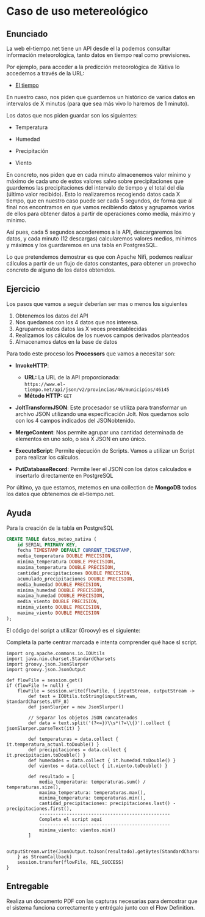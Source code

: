 # Caso de uso metereológico
## Enunciado
La web el-tiempo.net tiene un API desde el la podemos consultar información meteorológica, tanto datos en tiempo real como previsiones.

Por ejemplo, para acceder a la predicción meteorológica de Xàtiva lo accedemos a través de la URL: 

- [El tiempo](https://www.el-tiempo.net/api/json/v2/provincias/46/municipios/46145)

En nuestro caso, nos piden que guardemos un histórico de varios datos en intervalos de X minutos (para que sea más vivo lo haremos de 1 minuto). 

Los datos que nos piden guardar son los siguientes:

-   Temperatura

-   Humedad

-   Precipitación

-   Viento

En concreto, nos piden que en cada minuto almacenemos valor mínimo y máximo de cada uno de estos valores salvo sobre precipitaciones que guardemos las precipitaciones del intervalo de tiempo y el total del día (último valor recibido). Esto lo realizaremos recogiendo datos cada X tiempo, que en nuestro caso puede ser cada 5 segundos, de forma que al final nos encontramos en que vamos recibiendo datos y agrupamos varios de ellos para obtener datos a partir de operaciones como media, máximo y mínimo.

Así pues, cada 5 segundos accederemos a la API, descargaremos los datos, y cada minuto (12 descargas) calcularemos valores medios, mínimos y máximos y los guardaremos en una tabla en PostgresSQL. 
 
Lo que pretendemos demostrar es que con Apache Nifi, podemos realizar cálculos a partir de un flujo de datos constantes, para obtener un provecho concreto de alguno de los datos obtenidos.

## Ejercicio
Los pasos que vamos a seguir deberían ser mas o menos los siguientes

1.	Obtenemos los datos del API
2.	Nos quedamos con los 4 datos que nos interesa.
3.	Agrupamos estos datos las X veces preestablecidas
4.	Realizamos los cálculos de los nuevos campos derivados planteados
5.	Almacenamos datos en la base de datos

Para todo este proceso los **Processors** que vamos a necesitar son: 

- **InvokeHTTP**:
   - **URL:** La URL de la API proporcionada:  
     `https://www.el-tiempo.net/api/json/v2/provincias/46/municipios/46145`
   - **Método HTTP:** `GET`

-   **JoltTransformJSON**: Este procesador se utiliza para transformar un archivo JSON utilizando una especificación Jolt.  Nos quedamos solo con los 4 campos indicados del JSONobtenido.
-   **MergeContent**: Nos permite agrupar una cantidad determinada de elementos en uno solo, o sea X JSON en uno único.
-   **ExecuteScript**: Permite ejecución de Scripts. Vamos a utilizar un Script para realizar los cálculos.
-   **PutDatabaseRecord**: Permite leer el JSON con los datos calculados e insertarlo directamente en PostgreSQL

Por último, ya que estamos, metemos en una collection de **MongoDB** todos los datos que obtenemos de el-tiempo.net.

## Ayuda
Para la creación de la tabla en PostgreSQL

```sql
CREATE TABLE datos_meteo_xativa (
    id SERIAL PRIMARY KEY,
    fecha TIMESTAMP DEFAULT CURRENT_TIMESTAMP,
    media_temperatura DOUBLE PRECISION,
    minima_temperatura DOUBLE PRECISION,
    maxima_temperatura DOUBLE PRECISION,
    cantidad_precipitaciones DOUBLE PRECISION,
    acumulado_precipitaciones DOUBLE PRECISION,
    media_humedad DOUBLE PRECISION,
    minima_humedad DOUBLE PRECISION,
    maxima_humedad DOUBLE PRECISION,
    media_viento DOUBLE PRECISION,
    minima_viento DOUBLE PRECISION,
    maxima_viento DOUBLE PRECISION
);
```

El código del script a utilizar (Groovy) es el siguiente: 

Completa la parte centrar marcada e intenta comprender qué hace sl script.

``` console
import org.apache.commons.io.IOUtils
import java.nio.charset.StandardCharsets
import groovy.json.JsonSlurper
import groovy.json.JsonOutput
 
def flowFile = session.get()
if (flowFile != null) {
    flowFile = session.write(flowFile, { inputStream, outputStream ->
        def text = IOUtils.toString(inputStream, StandardCharsets.UTF_8)
        def jsonSlurper = new JsonSlurper()
        
        // Separar los objetos JSON concatenados
        def data = text.split('(?<=})\\s*(?=\\{)').collect { jsonSlurper.parseText(it) }
 
        def temperaturas = data.collect { it.temperatura_actual.toDouble() }
        def precipitaciones = data.collect { it.precipitacion.toDouble() }
        def humedades = data.collect { it.humedad.toDouble() }
        def vientos = data.collect { it.viento.toDouble() }
 
        def resultado = [
            media_temperatura: temperaturas.sum() / temperaturas.size(),
            maxima_temperatura: temperaturas.max(),
            minima_temperatura: temperaturas.min(),
            cantidad_precipitaciones: precipitaciones.last() - precipitaciones.first(),
            ------------------------------------------------
            Completa el script aquí
            ------------------------------------------------  
            minima_viento: vientos.min()
        ]
 
        outputStream.write(JsonOutput.toJson(resultado).getBytes(StandardCharsets.UTF_8))
    } as StreamCallback)
    session.transfer(flowFile, REL_SUCCESS)
}
```

## Entregable

Realiza un documento PDF con las capturas necesarias para demostrar que el sistema funciona correctamente y entrégalo junto con el Flow Definition.